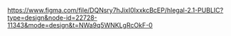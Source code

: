 https://www.figma.com/file/DQNsry7hJixI0IxxkcBcEP/hlegal-2.1-PUBLIC?type=design&node-id=22728-11343&mode=design&t=NWa9q5WNKLgRcOkF-0
